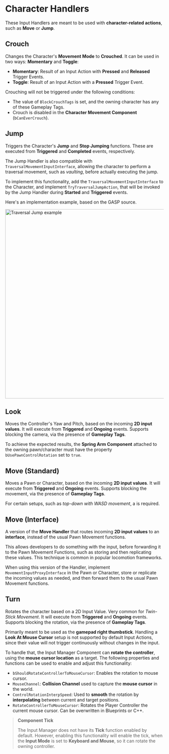 # Character Handlers
<primary-label ref="input"/>

These Input Handlers are meant to be used with **character-related actions**, such as **Move** or **Jump**.

## Crouch

Changes the Character's **Movement Mode** to **Crouched**. It can be used in two ways: **Momentary** and **Toggle**:

- **Momentary**: Result of an Input Action with **Pressed** and **Released** Trigger Events.
- **Toggle**: Result of an Input Action with a **Pressed** Trigger Event.

Crouching will not be triggered under the following conditions:

- The value of `BlockCrouchTags` is set, and the owning character has any of these Gameplay Tags.
- Crouch is disabled in the **Character Movement Component** (`bCanEverCrouch`).

## Jump

Triggers the Character's **Jump** and **Stop Jumping** functions. These are executed from **Triggered** and **Completed**
events, respectively.

The Jump Handler is also compatible with `TraversalMovementInputInterface`, allowing the character to perform a traversal
movement, such as *vaulting*, before actually executing the jump. 

To implement this functionality, add the `TraversalMovementInputInterface` to the Character, and implement 
`TryTraversalJumpAction`, that will be invoked by the Jump Handler during **Started** and **Triggered** events. 

Here's an implementation example, based on the GASP source.

<img src="ipt_handler_jump_traversal.png" alt="Traversal Jump example" thumbnail="true" border-effect="line" width="600"/>

## Look

Moves the Controller's Yaw and Pitch, based on the incoming **2D input values**. It will execute from **Triggered** and 
**Ongoing** events. Supports blocking the camera, via the presence of **Gameplay Tags**.

To achieve the expected results, the **Spring Arm Component** attached to the owning pawn/character must have the 
property `bUsePawnControlRotation` set to `true`.

## Move (Standard)

Moves a Pawn or Character, based on the incoming **2D input values**. It will execute from **Triggered** and **Ongoing** 
events. Supports blocking the movement, via the presence of **Gameplay Tags**.

For certain setups, such as _top-down with WASD movement_, a **[](ipt_forward_reference.md)** is required.

## Move (Interface)

A version of the **Move Handler** that routes incoming **2D input values** to an **interface**, instead of the usual 
Pawn Movement functions.

This allows developers to do something with the input, before forwarding it to the Pawn Movement Functions, such as
storing and then replicating these values. This technique is common in popular locomotion frameworks.

When using this version of the Handler, implement `MovementInputProxyInterface` in the Pawn or Character, store or 
replicate the incoming values as needed, and then forward them to the usual Pawn Movement functions.

## Turn

Rotates the character based on a 2D Input Value. Very common for _Twin-Stick Movement_. It will execute from **Triggered** 
and **Ongoing** events. Supports blocking the rotation, via the presence of **Gameplay Tags**.

Primarily meant to be used as the **gamepad right thumbstick**. Handling a **Look At Mouse Cursor** setup is not supported
by default Input Actions, since their value will not trigger continuously without changes in the input.

To handle that, the Input Manager Component can **rotate the controller**, using the **mouse cursor location** as a target.
The following properties and functions can be used to enable and adjust this functionality:

- `bShouldRotateControllerToMouseCursor`: Enables the rotation to mouse cursor.
- `MouseChannel`: **Collision Channel** used to capture the **mouse cursor** in the world.
- `ControlRotationInterpSpeed`: Used to **smooth** the rotation by **interpolating** between current and target positions.
- `RotateControllerToMouseCursor`: Rotates the Player Controller the current mouse cursor. Can be overwritten in Blueprints or C++.

> **Component Tick**
> 
> The Input Manager does not have its **Tick** function enabled by default. However, enabling this functionality will
> enable the tick, when the **Input Mode** is set to **Keyboard and Mouse**, so it can rotate the owning controller.
